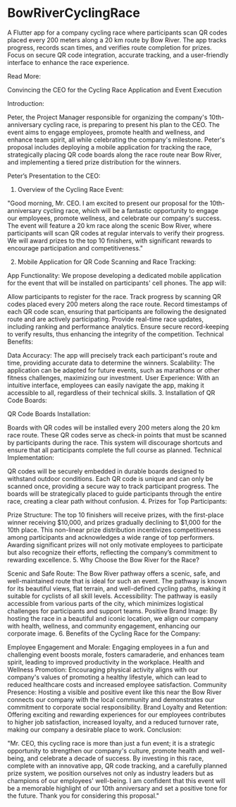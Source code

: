 # BowRiverCyclingRace
A Flutter app for a company cycling race where participants scan QR codes placed every 200 meters along a 20 km route by Bow River. The app tracks progress, records scan times, and verifies route completion for prizes. Focus on secure QR code integration, accurate tracking, and a user-friendly interface to enhance the race experience.


Read More: 

Convincing the CEO for the Cycling Race Application and Event Execution

Introduction:

Peter, the Project Manager responsible for organizing the company's 10th-anniversary cycling race, is preparing to present his plan to the CEO. The event aims to engage employees, promote health and wellness, and enhance team spirit, all while celebrating the company's milestone. Peter's proposal includes deploying a mobile application for tracking the race, strategically placing QR code boards along the race route near Bow River, and implementing a tiered prize distribution for the winners.

Peter’s Presentation to the CEO:

1. Overview of the Cycling Race Event:

"Good morning, Mr. CEO. I am excited to present our proposal for the 10th-anniversary cycling race, which will be a fantastic opportunity to engage our employees, promote wellness, and celebrate our company's success. The event will feature a 20 km race along the scenic Bow River, where participants will scan QR codes at regular intervals to verify their progress. We will award prizes to the top 10 finishers, with significant rewards to encourage participation and competitiveness."

2. Mobile Application for QR Code Scanning and Race Tracking:

App Functionality: We propose developing a dedicated mobile application for the event that will be installed on participants' cell phones. The app will:

Allow participants to register for the race.
Track progress by scanning QR codes placed every 200 meters along the race route.
Record timestamps of each QR code scan, ensuring that participants are following the designated route and are actively participating.
Provide real-time race updates, including ranking and performance analytics.
Ensure secure record-keeping to verify results, thus enhancing the integrity of the competition.
Technical Benefits:

Data Accuracy: The app will precisely track each participant's route and time, providing accurate data to determine the winners.
Scalability: The application can be adapted for future events, such as marathons or other fitness challenges, maximizing our investment.
User Experience: With an intuitive interface, employees can easily navigate the app, making it accessible to all, regardless of their technical skills.
3. Installation of QR Code Boards:

QR Code Boards Installation:

Boards with QR codes will be installed every 200 meters along the 20 km race route. These QR codes serve as check-in points that must be scanned by participants during the race.
This system will discourage shortcuts and ensure that all participants complete the full course as planned.
Technical Implementation:

QR codes will be securely embedded in durable boards designed to withstand outdoor conditions.
Each QR code is unique and can only be scanned once, providing a secure way to track participant progress.
The boards will be strategically placed to guide participants through the entire race, creating a clear path without confusion.
4. Prizes for Top Participants:

Prize Structure:
The top 10 finishers will receive prizes, with the first-place winner receiving $10,000, and prizes gradually declining to $1,000 for the 10th place. This non-linear prize distribution incentivizes competitiveness among participants and acknowledges a wide range of top performers.
Awarding significant prizes will not only motivate employees to participate but also recognize their efforts, reflecting the company’s commitment to rewarding excellence.
5. Why Choose the Bow River for the Race?

Scenic and Safe Route: The Bow River pathway offers a scenic, safe, and well-maintained route that is ideal for such an event. The pathway is known for its beautiful views, flat terrain, and well-defined cycling paths, making it suitable for cyclists of all skill levels.
Accessibility: The pathway is easily accessible from various parts of the city, which minimizes logistical challenges for participants and support teams.
Positive Brand Image: By hosting the race in a beautiful and iconic location, we align our company with health, wellness, and community engagement, enhancing our corporate image.
6. Benefits of the Cycling Race for the Company:

Employee Engagement and Morale: Engaging employees in a fun and challenging event boosts morale, fosters camaraderie, and enhances team spirit, leading to improved productivity in the workplace.
Health and Wellness Promotion: Encouraging physical activity aligns with our company's values of promoting a healthy lifestyle, which can lead to reduced healthcare costs and increased employee satisfaction.
Community Presence: Hosting a visible and positive event like this near the Bow River connects our company with the local community and demonstrates our commitment to corporate social responsibility.
Brand Loyalty and Retention: Offering exciting and rewarding experiences for our employees contributes to higher job satisfaction, increased loyalty, and a reduced turnover rate, making our company a desirable place to work.
Conclusion:

"Mr. CEO, this cycling race is more than just a fun event; it is a strategic opportunity to strengthen our company's culture, promote health and well-being, and celebrate a decade of success. By investing in this race, complete with an innovative app, QR code tracking, and a carefully planned prize system, we position ourselves not only as industry leaders but as champions of our employees' well-being. I am confident that this event will be a memorable highlight of our 10th anniversary and set a positive tone for the future. Thank you for considering this proposal."
